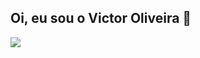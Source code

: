 ## Oi, eu sou o Victor Oliveira 👋
<div>
  <a hrerf="https://github.com/VictoOliv">
  <img heigth="100em" src="https://github-readme-stats.vercel.app/api?username=VictoOliv&show_icons=true&theme=dark">  
</div>
<!--
**VictoOliv/VictoOliv** is a ✨ _special_ ✨ repository because its `README.md` (this file) appears on your GitHub profile.

Here are some ideas to get you started:

- 🔭 I’m currently working on ...
- 🌱 I’m currently learning ...
- 👯 I’m looking to collaborate on ...
- 🤔 I’m looking for help with ...
- 💬 Ask me about ...
- 📫 How to reach me: ...
- 😄 Pronouns: ...
- ⚡ Fun fact: ...
-->
